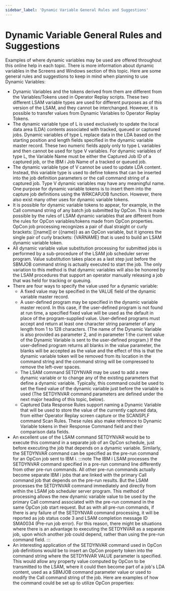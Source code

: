 ```yaml
---
sidebar_label: 'Dynamic Variable General Rules and Suggestions'
---
```

# Dynamic Variable General Rules and Suggestions

Examples of where dynamic variables may be used are offered throughout this online help in each topic. There is more information about dynamic variables in the Screens and Windows section of this topic. Here are some general rules and suggestions to keep in mind when planning to use Dynamic Variables:

- Dynamic Variables and the tokens derived from them are different from the Variables/Tokens used in Operator Replay scripts. These two different LSAM variable types are used for different purposes as of this version of the LSAM, and they cannot be interchanged. However, it is possible to transfer values from Dynamic Variables to Operator Replay Tokens.
- The dynamic variable type of L is used exclusively to update the local data area (LDA) contents associated with tracked, queued or captured jobs. Dynamic variables of type L replace data in the LDA based on the starting position  and length fields specified in the dynamic variable master record. These two numeric fields apply only to type L variables and then cannot be used for type V variables. For dynamic variables of type L, the Variable Name must be either the Captured Job ID of a captured job, or the IBM i Job Name of a tracked or queued job.
- The dynamic variable type of V cannot be used to update LDA content. Instead, this variable type is used to define tokens that can be inserted into the job definition parameters or the call command string of a captured job. Type V dynamic variables may have any meaningful name. One purpose for dynamic variable tokens is to insert them into the capture job definitions using the WRKCAPJOB function. However, there also exist many other uses for dynamic variable tokens.
- It is possible for dynamic variable tokens to appear, for example, in the Call command string of any batch job submitted by OpCon. This is made possible by the rules of LSAM dynamic variables that are different from the rules for OpCon variables/tokens made from OpCon properties. OpCon job processing recognizes a pair of dual straight or curly brackets: [[name]] or {{name}} as an OpCon variable, but it ignores the single pair of curly brackets: {VARNAME} that is used to build an LSAM dynamic variable token.
- All dynamic variable value substitution processing for submitted jobs is performed by a sub-procedure of the LSAM job scheduler server program. Value substitution takes place as a last step just before the SBMJOB command string is actually executed to start the job. The only variation to this method is that dynamic variables will also be honored by the LSAM procedures that support an operator manually releasing a job that was held for tracking or queuing.
- There are four ways to specify the value used for a dynamic variable:
  - A fixed value may be specified in the VALUE field of the dynamic variable master record.
  - A user-defined program may be specified in the dynamic variable master record. In this case, if the user-defined program is not found at run time, a specified fixed value will be used as the default in place of the program-supplied value. User-defined programs must accept and return at least one character string parameter of any length from 1 to 128 characters. (The name of the Dynamic Variable is also provided as parameter 2, and in parameter 1 the current value of the Dynamic Variable is sent to  the user-defined program.) If the user-defined program returns all blanks in the value parameter, the blanks will be accepted as the value and the effect of this is that the dynamic variable token will be removed from its location in the command string and the command string will be compressed to remove the left-over spaces.   
  - The LSAM command SETDYNVAR may be used to add a new dynamic variable or to change any of the existing parameters that define a dynamic variable. Typically, this command could be used to set the fixed value of the dynamic variable just before the variable is used (The SETDYNVAR command parameters are defined under the next major heading of this topic, below).
  - Captured Data Response Rules support naming a Dynamic Variable that will be used to store the value of the currently captured data, from either Operator Replay screen capture or the SCANSPLF command Scan Rules. These rules also make reference to Dynamic Variable tokens in their Response Command field and their comparison data fields.
- An excellent use of the LSAM command SETDYNVAR would be to execute this command in a separate job of an OpCon schedule, just before executing the job that depends on a dynamic variable. Similarly, the SETDYNVAR command can be specified as the pre-run command for an OpCon job sent to IBM i.
:::note
The IBM i LSAM processes the SETDYNVAR command specified in a pre-run command line differently from other pre-run commands. All other pre-run commands actually become separate IBM i jobs that are linked with the primary Call command job that depends on the pre-run results. But the LSAM processes the SETDYNVAR command immediately and directly from within the LSAM job scheduler server program. This method of processing allows the new dynamic variable value to be used by the primary Call command associated with the pre-run command in the same OpCon job start request. But as with all pre-run commands, if there is any failure of the SETDYNVAR command processing, it will be reported as job status code 3 and LSAM completion message ID SMA0034 (Pre-run job error). For this reason, there might be situations where there is an advantage to executing the SETDYNVAR as a separate job, upon which another job could depend, rather than using the pre-run command field.
:::
- An interesting application of the SETDYNVAR command used in OpCon job definitions would be to insert an OpCon property token into the command string where the SETDYNVAR VALUE parameter is specified. This would allow any property value computed by OpCon to be transmitted to the LSAM, where it could then become part of a job's LDA content, used as a SBMJOB command parameter value or used to modify the Call command string of the job. Here are examples of how the command could be set up to utilize OpCon properties:
